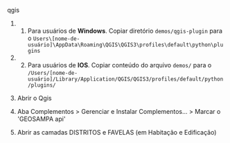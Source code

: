 qgis

1. 1. Para usuários de __Windows__. Copiar diretório `demos/qgis-plugin` para o `Users\[nome-de-usuário]\AppData\Roaming\QGIS\QGIS3\profiles\default\python\plugins`
1. 2. Para usuários de __IOS__. Copiar conteúdo do arquivo `demos/` para o `/Users/[nome-de-usuário]/Library/Application/QGIS/QGIS3/profiles/default/python/plugins/`

2. Abrir o Qgis
3. Aba Complementos > Gerenciar e Instalar Complementos... > Marcar o 'GEOSAMPA api'
4. Abrir as camadas DISTRITOS e FAVELAS (em Habitação e Edificação) 
